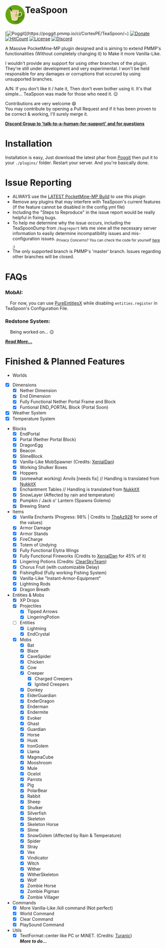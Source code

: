 <h1>TeaSpoon<img src="https://raw.githubusercontent.com/CortexPE/stuff/master/TeaSpoonLogo.png" height="64" width="64" align="left"></img></h1>
<br />

[![Poggit](https://poggit.pmmp.io/ci.shield/CortexPE/TeaSpoon/~)](https://poggit.pmmp.io/ci/CortexPE/TeaSpoon/~) [![Donate](https://img.shields.io/badge/donate-PayPal-yellow.svg?style=flat-square)](https://www.paypal.com/cgi-bin/webscr?cmd=_s-xclick&hosted_button_id=MABFZPDR8F5UG) [![HitCount](http://hits.dwyl.io/CortexPE/TeaSpoon.svg)](http://hits.dwyl.io/CortexPE/TeaSpoon) [![License](https://img.shields.io/badge/license-AGPL%20v3-blue.svg?style=flat-square)](https://github.com/CortexPE/TeaSpoon/blob/master/LICENSE) [![Discord](https://img.shields.io/discord/350333413737365522.svg?style=flat-square&label=discord&colorB=7289da)](https://discord.gg/t5NsTyj)

A Massive PocketMine-MP plugin designed and is aiming to extend PMMP's functionalities (Without completely changing it) to Make it more Vanilla-Like.

I wouldn't provide any support for using other branches of the plugin. They're still under development and very experimental. I won't be held responsible for any damages or corruptions that occured by using unsupported branches.

A/N: If you don't like it / hate it, Then don't even bother using it. It's that simple... TeaSpoon was made for those who need it. :wink:

Contributions are very welcome :smile:<br />You may contribute by opening a Pull Request and if it has been proven to be correct & working, I'll surely merge it.

__[Discord Group to 'talk-to-a-human-for-support' and for questions](https://discord.gg/t5NsTyj)__
 
# Installation
Installation is easy, Just download the latest phar from [Poggit](https://poggit.pmmp.io/ci/CortexPE/TeaSpoon/~) then put it to your ```./plugins/``` folder. Restart your server. And you're basically done.

# Issue Reporting
 - ALWAYS use the [LATEST PocketMine-MP Build](https://jenkins.pmmp.io/job/PocketMine-MP/lastSuccessfulBuild/artifact/) to use this plugin
 - Remove any plugins that may interfere with TeaSpoon's current features (if the feature cannot be disabled in the config.yml file)
 - Including the "Steps to Reproduce" in the issue report would be really helpful in fixing bugs.
 - To help me determine why the issue occurs, including the TeaSpoonDump from ```/bugreport``` lets me view all the necessary server information to easily determine incompatibility issues and mis-configuration issues. <sub>Privacy Concerns? You can check the code for yourself <a href="https://github.com/CortexPE/TeaSpoon/blob/master/src/CortexPE/commands/BugReportCommand.php">here</a> ;)</sub>
 - The only supported branch is PMMP's 'master' branch. Issues regarding other branches will be closed.

# FAQs
### MobAI:
&nbsp;&nbsp;&nbsp;&nbsp;For now, you can use [PureEntitiesX](https://github.com/RevivalPMMP/PureEntitiesX) while disabling ```entities.register``` in TeaSpoon's Configuration File.
### Redstone System:
&nbsp;&nbsp;&nbsp;&nbsp;Being worked on... :wink:

***[Read More...](https://github.com/CortexPE/TeaSpoon/wiki#faqs)***

# Finished & Planned Features
 - Worlds
  - [X] Dimensions
    - [X] Nether Dimension
    - [X] End Dimension
    - [X] Fully Functional Nether Portal Frame and Block
    - [X] Funtional END_PORTAL Block (Portal Soon)
  - [X] Weather System
  - [X] Temperature System
 - Blocks
   - [X] EndPortal
   - [X] Portal (Nether Portal Block)
   - [X] DragonEgg
   - [X] Beacon
   - [X] SlimeBlock
   - [X] Vanilla-Like MobSpawner (Credits: [XenialDan](https://github.com/thebigsmileXD))
   - [X] Working Shulker Boxes
   - [X] Hoppers
   - [X] (somewhat working) Anvils [needs fix] // Handling is translated from [NukkitX](https://github.com/NukkitX/Nukkit)
   - [X] Enchantment Tables // Handling is translated from [NukkitX](https://github.com/NukkitX/Nukkit)
   - [X] SnowLayer (Affected by rain and temperature)
   - [X] Pumpkin / Jack o' Lantern (Spawns Golems)
   - [X] Brewing Stand
 - Items
   - [X] Vanilla Enchants (Progress: 98% | Credits to [TheAz928](https://github.com/TheAz928) for some of the values)
   - [X] Armor Damage
   - [X] Armor Stands
   - [X] FireCharge
   - [X] Totem of Undying
   - [X] Fully Functional Elytra Wings
   - [X] Fully Functional Fireworks (Credits to [XenialDan](https://github.com/thebigsmileXD) for 45% of it)
   - [X] Lingering Potions (Credits: [ClearSkyTeam](https://github.com/ClearSkyTeam))
   - [X] Chorus Fruit (with customizable Delay)
   - [X] FishingRod (Fully working Fishing System)
   - [X] Vanilla-Like "Instant-Armor-Equipment"
   - [X] Lightning Rods
   - [X] Dragon Breath
 - Entities & Mobs
   - [X] XP Drops
   - [X] Projectiles
     - [X] Tipped Arrows
     - [X] LingeringPotion
   - [ ] Entities
     - [X] Lightning
     - [X] EndCrystal
   - [X] Mobs
     - [X] Bat
     - [X] Blaze
     - [X] CaveSpider
     - [X] Chicken
     - [X] Cow
     - [X] Creeper
       - [X] Charged Creepers
       - [X] Ignited Creepers
     - [X] Donkey
     - [X] ElderGuardian
     - [X] EnderDragon
     - [X] Enderman
     - [X] Endermite
     - [X] Evoker
     - [X] Ghast
     - [X] Guardian
     - [X] Horse
     - [X] Husk
     - [X] IronGolem
     - [X] Llama
     - [X] MagmaCube
     - [X] Mooshroom
     - [X] Mule
     - [X] Ocelot
     - [X] Parrots
     - [X] Pig
     - [X] PolarBear
     - [X] Rabbit
     - [X] Sheep
     - [X] Shulker
     - [X] Silverfish
     - [X] Skeleton
     - [X] Skeleton Horse
     - [X] Slime
     - [X] SnowGolem (Affected by Rain & Temperature)
     - [X] Spider
     - [X] Stray
     - [X] Vex
     - [X] Vindicator
     - [X] Witch
     - [X] Wither
     - [X] WitherSkeleton
     - [X] Wolf
     - [X] Zombie Horse
     - [X] Zombie Pigman
     - [X] Zombie Villager
 - Commands
   - [X] More Vanilla-Like /kill command (Not perfect)
   - [X] World Command
   - [X] Clear Command
   - [X] PlaySound Command
 - Utils
   - [X] TextFormat::center like PC or MiNET. (Credits: [Turanic](https://github.com/TuranicTeam/Turanic))
<br />***More to do...***
